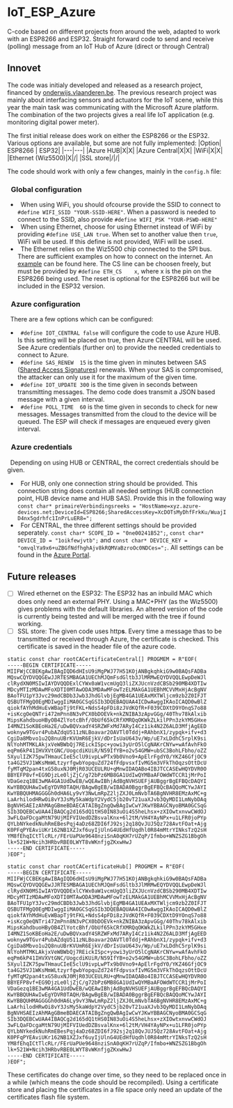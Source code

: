 # IoT_ESP_Azure
C-code based on different projects from around the web, adapted to work with an ESP8266 and ESP32. Straight forward code to send and receive (polling) message from an IoT Hub of Azure (direct or through Central)

## Innovet
The code was initialy developed and released as a research project, financed by [onderwijs.vlaanderen.be](https://onderwijs.vlaanderen.be/nl/innovet-projecten-schooljaar-2020-2021#IoT). The previous research project was mainly about interfacing sensors and actuators for the IoT scene, while this year the main task was communicating with the Microsoft Azure platform. The combination of the two projects gives a real life IoT application (e.g. monitoring digital power meter).

The first initial release does work on either the ESP8266 or the ESP32. Various options are available, but some are not fully implemented:
|Option| ESP8266 | ESP32|
|---|---|
|Azure HUB|X|X|
|Azure Central|X|X|
|WiFi|X|X|
|Ethernet (Wiz5500)|X|/|
|SSL store|/|/|

The code should work with only a few changes, mainly in the `config.h` file:
### &ensp;Global configuration
* &ensp;When using WiFi, you should ofcourse provide the SSID to connect to `#define WIFI_SSID "YOUR-SSID-HERE"`. When a password is needed to connect to the SSID, also provide `#define WIFI_PSK "YOUR-PSWD-HERE"`
* &ensp;When using Ethernet, choose for using Ethernet instead of WiFi by providing `#define USE_LAN true`. When set to another value then `true`, WiFi will be used. If this define is not provided, WiFi will be used.
* &ensp;The Ethernet relies on the Wiz5500 chip connected to the SPI bus. There are sufficient examples on how  to connect on the internet. An [example](https://esp8266hints.wordpress.com/2018/02/13/adding-an-ethernet-port-to-your-esp-revisited/) can be found here. The CS line can be choosen freely, but must be provided by `#define ETH_CS	x`, where x is the pin on the ESP8266 being used. The reset is optional for the ESP8266 but will be included in the ESP32 version. 

### &ensp;Azure configuration
&ensp;There are a few options which can be configured:
* &ensp;`#define IOT_CENTRAL false` will configure the code to use Azure HUB. Is this setting will be placed on true, then Azure CENTRAL will be used. See Azure credentials (further on) to provide the needed credentials to connect to Azure.
* &ensp;`#define SAS_RENEW	15` is the time given in minutes between SAS ([Shared Access Signatures](https://docs.microsoft.com/en-us/azure/storage/common/storage-sas-overview)) renewals. When your SAS is compromised, the attacker can only use it for the maximum of the given time. 
* &ensp;`#define IOT_UPDATE	300` is the time given in seconds between transmitting messages. The demo code does transmit a JSON based message with a given interval. 
* &ensp;`#define POLL_TIME	60` is the time given in seconds to check for new messages. Messages transmitted from the cloud to the device will be queued. The ESP will check if messages are enqueued every given interval.

### &ensp;Azure credentials
&ensp;Depending on using HUB or CENTRAL, the correct credentials should be given.
* &ensp;For HUB, only one connection string should be provided. This connection string does contain all needed settings (HUB connection point, HUB device name and HUB SAS). Provide this in the following way `const char* primaireVerbindingsreeks = "HostName=xyz.azure-devices.net;DeviceId=ESP8266;SharedAccessKey=XcDOTsMyDhfFrkKu/WuajID4nx5gdrhfc1InPrLuER8=";`
* &ensp;For CENTRAL, the three different settings should be provided seperately. `const char* SCOPE_ID = "0ne00241B52";`, `const char* DEVICE_ID = "1oikfewjvtb";` and `const char* DEVICE_KEY = "omvqlYa9x6+uZBGfNdfhghAjv8kRQMVaBzroOc0NDCes=";`.
All settings can be found in the [Azure Portal](https://azure.microsoft.com/nl-nl/features/azure-portal/). 

## Future releases
- [ ] Wired ethernet on the ESP32: The ESP32 has an inbuild MAC which does only need an external PHY. Using a MAC+PHY (as the Wiz5500) gives problems with the default libraries. An altered version of the code is currently being tested and will be merged with the tree if found working.
- [ ] SSL store: The given code uses http**s**. Every time a message thas to be transmitted or received through Azure, the certificate is checked. This certificate is saved in the header file of the azure code.
```
static const char rootCACertificateCentral[] PROGMEM = R"EOF(
-----BEGIN CERTIFICATE-----
MIIFWjCCBEKgAwIBAgIQD6dHIsU9iMgPWJ77H51KOjANBgkqhkiG9w0BAQsFADBa
MQswCQYDVQQGEwJJRTESMBAGA1UEChMJQmFsdGltb3JlMRMwEQYDVQQLEwpDeWJl
clRydXN0MSIwIAYDVQQDExlCYWx0aW1vcmUgQ3liZXJUcnVzdCBSb290MB4XDTIw
MDcyMTIzMDAwMFoXDTI0MTAwODA3MDAwMFowTzELMAkGA1UEBhMCVVMxHjAcBgNV
BAoTFU1pY3Jvc29mdCBDb3Jwb3JhdGlvbjEgMB4GA1UEAxMXTWljcm9zb2Z0IFJT
QSBUTFMgQ0EgMDIwggIiMA0GCSqGSIb3DQEBAQUAA4ICDwAwggIKAoICAQD0wBlZ
qiokfAYhMdHuEvWBapTj9tFKL+NdsS4pFDi8zJVdKQfR+F039CDXtD9YOnqS7o88
+isKcgOeQNTri472mPnn8N3vPCX0bDOEVk+nkZNIBA3zApvGGg/40Thv78kAlxib
MipsKahdbuoHByOB4ZlYotcBhf/ObUf65kCRfXMRQqOKWkZLkilPPn3zkYM5GHxe
I4MNZ1SoKBEoHa2E/uDwBQVxadY4SRZWFxMd7ARyI4Cz1ik4N2Z6ALD3MfjAgEED
woknyw9TGvr4PubAZdqU511zNLBoavar2OAVTl0Tddj+RAhbnX1/zypqk+ifv+d3
CgiDa8Mbvo1u2Q8nuUBrKVUmR6EjkV/dDrIsUaU643v/Wp/uE7xLDdhC5rplK9si
NlYohMTMKLAkjxVeWBWbQj7REickISpc+yowi3yUrO5lCgNAKrCNYw+wAfAvhFkO
eqPm6kP41IHVXVtGNC/UogcdiKUiR/N59IfYB+o2v54GMW+ubSC3BohLFbho/oZZ
5XyulIZK75pwTHmauCIeE5clU9ivpLwPTx9b0Vno9+ApElrFgdY0/YKZ46GfjOC9
ta4G25VJ1WKsMmWLtzyrfgwbYopquZd724fFdpvsxfIvMG5m3VFkThOqzsOttDcU
fyMTqM2pan4txG58uxNJ0MjR03UCEULRU+qMnwIDAQABo4IBJTCCASEwHQYDVR0O
BBYEFP8vf+EG9DjzLe0ljZjC/g72bPz6MB8GA1UdIwQYMBaAFOWdWTCCR1jMrPoI
VDaGezq1BE3wMA4GA1UdDwEB/wQEAwIBhjAdBgNVHSUEFjAUBggrBgEFBQcDAQYI
KwYBBQUHAwIwEgYDVR0TAQH/BAgwBgEB/wIBADA0BggrBgEFBQcBAQQoMCYwJAYI
KwYBBQUHMAGGGGh0dHA6Ly9vY3NwLmRpZ2ljZXJ0LmNvbTA6BgNVHR8EMzAxMC+g
LaArhilodHRwOi8vY3JsMy5kaWdpY2VydC5jb20vT21uaXJvb3QyMDI1LmNybDAq
BgNVHSAEIzAhMAgGBmeBDAECATAIBgZngQwBAgIwCwYJKwYBBAGCNyoBMA0GCSqG
SIb3DQEBCwUAA4IBAQCg2d165dQ1tHS0IN83uOi4S5heLhsx+zXIOwtxnvwCWdOJ
3wFLQaFDcgaMtN79UjMIFVIUedDZBsvalKnx+6l2tM/VH4YAyNPx+u1LFR0joPYp
QYLbNYkedkNuhRmEBesPqj4aDz68ZDI6fJ92sj2q18QvJUJ5Qz728AvtFOat+Ajg
K0PFqPYEAviUKr162NB1XZJxf6uyIjUlnG4UEdHfUqdhl0R84mMtrYINksTzQ2sH
YM8fEhqICtTlcRLr/FErUaPUe9648nziSnA0qKH7rUZqP/Ifmbo+WNZSZG1BbgOh
lk+521W+Ncih3HRbvRBE0LWYT8vWKnfjgZKxwHwJ
-----END CERTIFICATE-----
)EOF";
```

```
static const char rootCACertificateHub[] PROGMEM = R"EOF(
-----BEGIN CERTIFICATE-----
MIIFWjCCBEKgAwIBAgIQD6dHIsU9iMgPWJ77H51KOjANBgkqhkiG9w0BAQsFADBa
MQswCQYDVQQGEwJJRTESMBAGA1UEChMJQmFsdGltb3JlMRMwEQYDVQQLEwpDeWJl
clRydXN0MSIwIAYDVQQDExlCYWx0aW1vcmUgQ3liZXJUcnVzdCBSb290MB4XDTIw
MDcyMTIzMDAwMFoXDTI0MTAwODA3MDAwMFowTzELMAkGA1UEBhMCVVMxHjAcBgNV
BAoTFU1pY3Jvc29mdCBDb3Jwb3JhdGlvbjEgMB4GA1UEAxMXTWljcm9zb2Z0IFJT
QSBUTFMgQ0EgMDIwggIiMA0GCSqGSIb3DQEBAQUAA4ICDwAwggIKAoICAQD0wBlZ
qiokfAYhMdHuEvWBapTj9tFKL+NdsS4pFDi8zJVdKQfR+F039CDXtD9YOnqS7o88
+isKcgOeQNTri472mPnn8N3vPCX0bDOEVk+nkZNIBA3zApvGGg/40Thv78kAlxib
MipsKahdbuoHByOB4ZlYotcBhf/ObUf65kCRfXMRQqOKWkZLkilPPn3zkYM5GHxe
I4MNZ1SoKBEoHa2E/uDwBQVxadY4SRZWFxMd7ARyI4Cz1ik4N2Z6ALD3MfjAgEED
woknyw9TGvr4PubAZdqU511zNLBoavar2OAVTl0Tddj+RAhbnX1/zypqk+ifv+d3
CgiDa8Mbvo1u2Q8nuUBrKVUmR6EjkV/dDrIsUaU643v/Wp/uE7xLDdhC5rplK9si
NlYohMTMKLAkjxVeWBWbQj7REickISpc+yowi3yUrO5lCgNAKrCNYw+wAfAvhFkO
eqPm6kP41IHVXVtGNC/UogcdiKUiR/N59IfYB+o2v54GMW+ubSC3BohLFbho/oZZ
5XyulIZK75pwTHmauCIeE5clU9ivpLwPTx9b0Vno9+ApElrFgdY0/YKZ46GfjOC9
ta4G25VJ1WKsMmWLtzyrfgwbYopquZd724fFdpvsxfIvMG5m3VFkThOqzsOttDcU
fyMTqM2pan4txG58uxNJ0MjR03UCEULRU+qMnwIDAQABo4IBJTCCASEwHQYDVR0O
BBYEFP8vf+EG9DjzLe0ljZjC/g72bPz6MB8GA1UdIwQYMBaAFOWdWTCCR1jMrPoI
VDaGezq1BE3wMA4GA1UdDwEB/wQEAwIBhjAdBgNVHSUEFjAUBggrBgEFBQcDAQYI
KwYBBQUHAwIwEgYDVR0TAQH/BAgwBgEB/wIBADA0BggrBgEFBQcBAQQoMCYwJAYI
KwYBBQUHMAGGGGh0dHA6Ly9vY3NwLmRpZ2ljZXJ0LmNvbTA6BgNVHR8EMzAxMC+g
LaArhilodHRwOi8vY3JsMy5kaWdpY2VydC5jb20vT21uaXJvb3QyMDI1LmNybDAq
BgNVHSAEIzAhMAgGBmeBDAECATAIBgZngQwBAgIwCwYJKwYBBAGCNyoBMA0GCSqG
SIb3DQEBCwUAA4IBAQCg2d165dQ1tHS0IN83uOi4S5heLhsx+zXIOwtxnvwCWdOJ
3wFLQaFDcgaMtN79UjMIFVIUedDZBsvalKnx+6l2tM/VH4YAyNPx+u1LFR0joPYp
QYLbNYkedkNuhRmEBesPqj4aDz68ZDI6fJ92sj2q18QvJUJ5Qz728AvtFOat+Ajg
K0PFqPYEAviUKr162NB1XZJxf6uyIjUlnG4UEdHfUqdhl0R84mMtrYINksTzQ2sH
YM8fEhqICtTlcRLr/FErUaPUe9648nziSnA0qKH7rUZqP/Ifmbo+WNZSZG1BbgOh
lk+521W+Ncih3HRbvRBE0LWYT8vWKnfjgZKxwHwJ
-----END CERTIFICATE-----
)EOF";
```
These certificates do change over time, so they need to be replaced once in a while (which means the code should be recompiled). Using a certificate store and placing the certificates in a file space only need an update of the certificates flash file system. 
